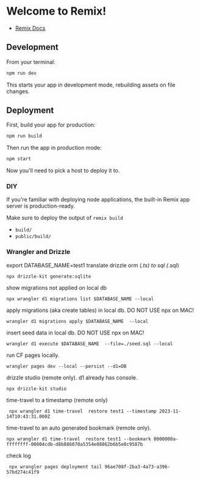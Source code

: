 # Welcome to Remix!

- [Remix Docs](https://remix.run/docs)

## Development

From your terminal:

```sh
npm run dev
```

This starts your app in development mode, rebuilding assets on file changes.

## Deployment

First, build your app for production:

```sh
npm run build
```

Then run the app in production mode:

```sh
npm start
```

Now you'll need to pick a host to deploy it to.

### DIY

If you're familiar with deploying node applications, the built-in Remix app server is production-ready.

Make sure to deploy the output of `remix build`

- `build/`
- `public/build/`


### Wrangler and Drizzle
export DATABASE_NAME=test1
translate drizzle orm (*.ts) to sql (*.sql)
```
npx drizzle-kit generate:sqlite
```

show migrations not applied on local db
```
npx wrangler d1 migrations list $DATABASE_NAME --local
```

apply migrations (aka create tables) in local db. DO NOT USE npx on MAC!
```
wrangler d1 migrations apply $DATABASE_NAME  --local
```

insert seed data in local db. DO NOT USE npx on MAC!
```
wrangler d1 execute $DATABASE_NAME  --file=./seed.sql --local 
```

run CF pages locally. 
```
wrangler pages dev --local --persist --d1=DB
```

drizzle studio (remote only). d1 already has console.
```
npx drizzle-kit studio
```

time-travel to a timestamp (remote only)
```
 npx wrangler d1 time-travel  restore test1 --timestamp 2023-11-14T10:43:31.000Z  
```

time-travel to an auto generated bookmark (remote only).
```
npx wrangler d1 time-travel  restore test1 --bookmark 0000000a-ffffffff-00004cdb-d8b886070a5354e08862b6b5e0c9587b
```

check log
```
 npx wrangler pages deployment tail 96ae708f-2ba3-4a73-a396-57bd274c41f9                                  
```